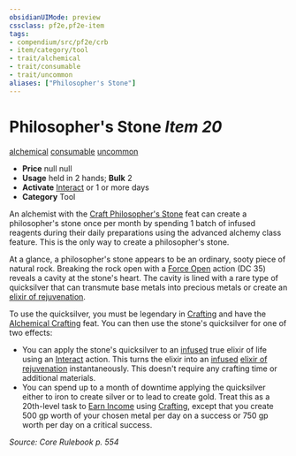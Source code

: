 ```yaml
---
obsidianUIMode: preview
cssclass: pf2e,pf2e-item
tags:
- compendium/src/pf2e/crb
- item/category/tool
- trait/alchemical
- trait/consumable
- trait/uncommon
aliases: ["Philosopher's Stone"]
---
```

# Philosopher's Stone *Item 20*  
[alchemical](../../../rules/traits/alchemical.md)  [consumable](../../../rules/traits/consumable.md)  [uncommon](../../../rules/traits/uncommon.md)  

- **Price** null null
- **Usage** held in 2 hands; **Bulk** 2
- **Activate** [Interact](../../../rules/actions/interact.md) or 1 or more days
- **Category** Tool

An alchemist with the [Craft Philosopher's Stone](../../feats/craft-philosophers-stone.md) feat can create a philosopher's stone once per month by spending 1 batch of infused reagents during their daily preparations using the advanced alchemy class feature. This is the only way to create a philosopher's stone.

At a glance, a philosopher's stone appears to be an ordinary, sooty piece of natural rock. Breaking the rock open with a [Force Open](../../../rules/actions/force-open.md) action (DC 35) reveals a cavity at the stone's heart. The cavity is lined with a rare type of quicksilver that can transmute base metals into precious metals or create an [elixir of rejuvenation](elixir-of-rejuvenation.md).

To use the quicksilver, you must be legendary in [Crafting](../../skills.md#Crafting) and have the [Alchemical Crafting](../../feats/alchemical-crafting.md) feat. You can then use the stone's quicksilver for one of two effects:

- You can apply the stone's quicksilver to an [infused](../../../rules/traits/infused.md) true elixir of life using an [Interact](../../../rules/actions/interact.md) action. This turns the elixir into an [infused](../../../rules/traits/infused.md) [elixir of rejuvenation](elixir-of-rejuvenation.md) instantaneously. This doesn't require any crafting time or additional materials.
- You can spend up to a month of downtime applying the quicksilver either to iron to create silver or to lead to create gold. Treat this as a 20th-level task to [Earn Income](../../../rules/actions/earn-income.md) using [Crafting](../../skills.md#Crafting), except that you create 500 gp worth of your chosen metal per day on a success or 750 gp worth per day on a critical success.

*Source: Core Rulebook p. 554*